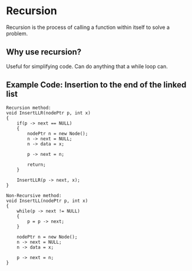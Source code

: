 # Recursion
Recursion is the process of calling a function within itself to solve a problem.

## Why use recursion?
Useful for simplifying code. Can do anything that a while loop can.

## Example Code: Insertion to the end of the linked list

    Recursion method:
    void InsertLLR(nodePtr p, int x)
    {
        if(p -> next == NULL)
        {
            nodePtr n = new Node();
            n -> next = NULL;
            n -> data = x;

            p -> next = n;

            return;
        }

        InsertLLR(p -> next, x);
    }

    Non-Recursive method:
    void InsertLL(nodePtr p, int x)
    {
        while(p -> next != NULL)
        {
            p = p -> next;
        }

        nodePtr n = new Node();
        n -> next = NULL;
        n -> data = x;

        p -> next = n;
    }